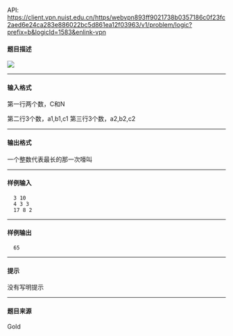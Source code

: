 API: https://client.vpn.nuist.edu.cn/https/webvpn893ff9021738b0357186c0f23fc2aed6e24ca283e886022bc5d861ea12f03963/v1/problem/logic?prefix=b&logicId=1583&enlink-vpn

#### 题目描述

![](../file/1583_0.jpg)

---

#### 输入格式

第一行两个数，C和N

第二行3个数，a1,b1,c1 第三行3个数，a2,b2,c2

---

#### 输出格式

一个整数代表最长的那一次嚎叫

---

#### 样例输入
```
  3 10
  4 3 3
  17 8 2

```

---

#### 样例输出
```
  65

```

---

#### 提示

没有写明提示

---

#### 题目来源

Gold